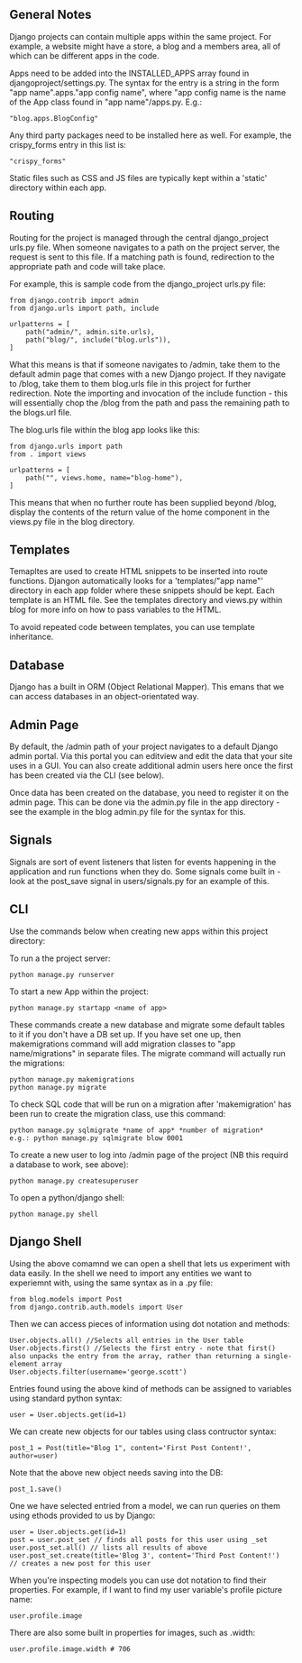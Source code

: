 ## General Notes

Django projects can contain multiple apps within the same project. For example, a website might have a store, a blog and a members area, all of which can be different apps in the code.

Apps need to be added into the INSTALLED_APPS array found in djangoproject/settings.py. The syntax for the entry is a string in the form "app name".apps."app config name", where "app config name is the name of the App class found in "app name"/apps.py. E.g.:

    "blog.apps.BlogConfig"

Any third party packages need to be installed here as well. For example, the crispy_forms entry in this list is:

    "crispy_forms"

Static files such as CSS and JS files are typically kept within a 'static' directory within each app.

## Routing

Routing for the project is managed through the central django_project urls.py file. When someone navigates to a path on the project server, the request is sent to this file. If a matching path is found, redirection to the appropriate path and code will take place.

For example, this is sample code from the django_project urls.py file:

    from django.contrib import admin
    from django.urls import path, include

    urlpatterns = [
        path("admin/", admin.site.urls),
        path("blog/", include("blog.urls")),
    ]

What this means is that if someone navigates to /admin, take them to the default admin page that comes with a new Django project. If they navigate to /blog, take them to them blog.urls file in this project for further redirection. Note the importing and invocation of the include function - this will essentially chop the /blog from the path and pass the remaining path to the blogs.url file.

The blog.urls file within the blog app looks like this:

    from django.urls import path
    from . import views

    urlpatterns = [
        path("", views.home, name="blog-home"),
    ]

This means that when no further route has been supplied beyond /blog, display the contents of the return value of the home component in the views.py file in the blog directory.

## Templates

Temapltes are used to create HTML snippets to be inserted into route functions. Djangon automatically looks for a 'templates/"app name"' directory in each app folder where these snippets should be kept. Each template is an HTML file. See the templates directory and views.py within blog for more info on how to pass variables to the HTML.

To avoid repeated code between templates, you can use template inheritance.

## Database

Django has a built in ORM (Object Relational Mapper). This emans that we can access databases in an object-orientated way.

## Admin Page

By default, the /admin path of your project navigates to a default Django admin portal. Via this portal you can editview and edit the data that your site uses in a GUI. You can also create additional admin users here once the first has been created via the CLI (see below).

Once data has been created on the database, you need to register it on the admin page. This can be done via the admin.py file in the app directory - see the example in the blog admin.py file for the syntax for this.

## Signals

Signals are sort of event listeners that listen for events happening in the application and run functions when they do. Some signals come built in - look at the post_save signal in users/signals.py for an example of this.

## CLI

Use the commands below when creating new apps within this project directory:

To run a the project server:

    python manage.py runserver

To start a new App within the project:

    python manage.py startapp <name of app>

These commands create a new database and migrate some default tables to it if you don't have a DB set up. If you have set one up, then makemigrations command will add migration classes to "app name/migrations" in separate files. The migrate command will actually run the migrations:

    python manage.py makemigrations
    python manage.py migrate

To check SQL code that will be run on a migration after 'makemigration' has been run to create the migration class, use this command:

    python manage.py sqlmigrate *name of app* *number of migration*
    e.g.: python manage.py sqlmigrate blow 0001

To create a new user to log into /admin page of the project (NB this requird a database to work, see above):

    python manage.py createsuperuser

To open a python/django shell:

    python manage.py shell

## Django Shell

Using the above comamnd we can open a shell that lets us experiment with data easily. In the shell we need to import any entities we want to experiemnt with, using the same syntax as in a .py file:

    from blog.models import Post
    from django.contrib.auth.models import User

Then we can access pieces of information using dot notation and methods:

    User.objects.all() //Selects all entries in the User table
    User.objects.first() //Selects the first entry - note that first() also unpacks the entry from the array, rather than returning a single-element array
    User.objects.filter(username='george.scott')

Entries found using the above kind of methods can be assigned to variables using standard python syntax:

    user = User.objects.get(id=1)

We can create new objects for our tables using class contructor syntax:

    post_1 = Post(title="Blog 1", content='First Post Content!', author=user)

Note that the above new object needs saving into the DB:

    post_1.save()

One we have selected entried from a model, we can run queries on them using ethods provided to us by Django:

    user = User.objects.get(id=1)
    post = user.post_set // finds all posts for this user using _set
    user.post_set.all() // lists all results of above
    user.post_set.create(title='Blog 3', content='Third Post Content!')  // creates a new post for this user

When you're inspecting models you can use dot notation to find their properties. For example, if I want to find my user variable's profile picture name:

    user.profile.image

There are also some built in properties for images, such as .width:

    user.profile.image.width # 706
